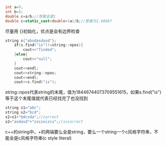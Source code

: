 ```c++
int a=5;
int b=3;
double c=a/b;//答案会是1
double c=static_cast<double>(a)/b;//答案为1.66667
```

尽量用 {}初始化，优点是会有边界检查


```c++
string s{"absdasdasd"};
    if(s.find("is")!=string::npos){
        cout<<"finded";
    }else{
        cout<<"null";
    }
    cout<<endl;
    cout<<string::npos;
    cout<<endl;
    cout<<s.find("is");
```
string::npos代表string的末尾，值为18446744073709551615，如果s.find("is")等于这个末尾值就代表已经找完了也没找到

```c++
string s1="abc";
string s2="bcd";
s2=s1+"bdcsda";//correct
s2="asdasd"+"zxczxczcx";//incorrect
```
c++的string中，+的两端要么全是string，要么一个string一个c风格字符串，不能全是c风格字符串(c style literal)
